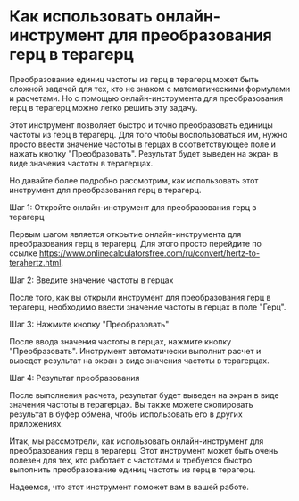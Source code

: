 Как использовать онлайн-инструмент для преобразования герц в терагерц
=====================================================================

Преобразование единиц частоты из герц в терагерц может быть сложной задачей для тех, кто не знаком с математическими формулами и расчетами. Но с помощью онлайн-инструмента для преобразования герц в терагерц можно легко решить эту задачу.

Этот инструмент позволяет быстро и точно преобразовать единицы частоты из герц в терагерц. Для того чтобы воспользоваться им, нужно просто ввести значение частоты в герцах в соответствующее поле и нажать кнопку "Преобразовать". Результат будет выведен на экран в виде значения частоты в терагерцах.

Но давайте более подробно рассмотрим, как использовать этот инструмент для преобразования герц в терагерц.

Шаг 1: Откройте онлайн-инструмент для преобразования герц в терагерц

Первым шагом является открытие онлайн-инструмента для преобразования герц в терагерц. Для этого просто перейдите по ссылке <https://www.onlinecalculatorsfree.com/ru/convert/hertz-to-terahertz.html>.

Шаг 2: Введите значение частоты в герцах

После того, как вы открыли инструмент для преобразования герц в терагерц, необходимо ввести значение частоты в герцах в поле "Герц".

Шаг 3: Нажмите кнопку "Преобразовать"

После ввода значения частоты в герцах, нажмите кнопку "Преобразовать". Инструмент автоматически выполнит расчет и выведет результат на экран в виде значения частоты в терагерцах.

Шаг 4: Результат преобразования

После выполнения расчета, результат будет выведен на экран в виде значения частоты в терагерцах. Вы также можете скопировать результат в буфер обмена, чтобы использовать его в других приложениях.

Итак, мы рассмотрели, как использовать онлайн-инструмент для преобразования герц в терагерц. Этот инструмент может быть очень полезен для тех, кто работает с частотами и требуется быстро выполнить преобразование единиц частоты из герц в терагерц.

Надеемся, что этот инструмент поможет вам в вашей работе.